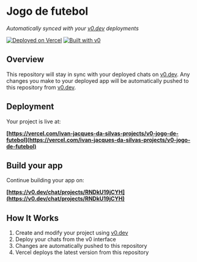 # Jogo de futebol

*Automatically synced with your [v0.dev](https://v0.dev) deployments*

[![Deployed on Vercel](https://img.shields.io/badge/Deployed%20on-Vercel-black?style=for-the-badge&logo=vercel)](https://vercel.com/ivan-jacques-da-silvas-projects/v0-jogo-de-futebol)
[![Built with v0](https://img.shields.io/badge/Built%20with-v0.dev-black?style=for-the-badge)](https://v0.dev/chat/projects/RNDkU19jCYH)

## Overview

This repository will stay in sync with your deployed chats on [v0.dev](https://v0.dev).
Any changes you make to your deployed app will be automatically pushed to this repository from [v0.dev](https://v0.dev).

## Deployment

Your project is live at:

**[https://vercel.com/ivan-jacques-da-silvas-projects/v0-jogo-de-futebol](https://vercel.com/ivan-jacques-da-silvas-projects/v0-jogo-de-futebol)**

## Build your app

Continue building your app on:

**[https://v0.dev/chat/projects/RNDkU19jCYH](https://v0.dev/chat/projects/RNDkU19jCYH)**

## How It Works

1. Create and modify your project using [v0.dev](https://v0.dev)
2. Deploy your chats from the v0 interface
3. Changes are automatically pushed to this repository
4. Vercel deploys the latest version from this repository